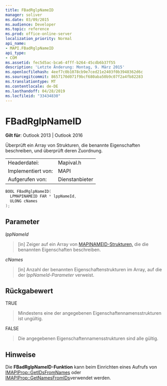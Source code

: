 ```yaml
---
title: FBadRglpNameID
manager: soliver
ms.date: 03/09/2015
ms.audience: Developer
ms.topic: reference
ms.prod: office-online-server
localization_priority: Normal
api_name:
- MAPI.FBadRglpNameID
api_type:
- COM
ms.assetid: fec5d5ac-bca6-4fff-b264-45cdb6b37f55
description: 'Letzte Änderung: Montag, 9. März 2015'
ms.openlocfilehash: 4eef7c0b1078cb9e7ced21e2403f0b3948362d6c
ms.sourcegitcommit: 8657170d071f9bcf680aba50b9c07f2a4fb82283
ms.translationtype: MT
ms.contentlocale: de-DE
ms.lasthandoff: 04/28/2019
ms.locfileid: "33434830"
---
```

# <a name="fbadrglpnameid"></a>FBadRglpNameID

  
  
**Gilt für**: Outlook 2013 | Outlook 2016 
  
Überprüft ein Array von Strukturen, die benannte Eigenschaften beschreiben, und überprüft deren Zuordnung. 
  
|||
|:-----|:-----|
|Headerdatei:  <br/> |Mapival.h  <br/> |
|Implementiert von:  <br/> |MAPI  <br/> |
|Aufgerufen von:  <br/> |Dienstanbieter  <br/> |
   
```cpp
BOOL FBadRglpNameID(
  LPMAPINAMEID FAR * lppNameId,
  ULONG cNames
);
```

## <a name="parameters"></a>Parameter

 _lppNameId_
  
> [in] Zeiger auf ein Array von [MAPINAMEID-Strukturen,](mapinameid.md) die die benannten Eigenschaften beschreiben. 
    
 _cNames_
  
> [in] Anzahl der benannten Eigenschaftenstrukturen im Array, auf die der  _lppNameId-Parameter_ verweist. 
    
## <a name="return-value"></a>Rückgabewert

TRUE 
  
> Mindestens eine der angegebenen Eigenschaftennamensstrukturen ist ungültig. 
    
FALSE 
  
> Die angegebenen Eigenschaftennamensstrukturen sind alle gültig.
    
## <a name="remarks"></a>Hinweise

Die **FBadRglpNameID-Funktion** kann beim Einrichten eines Aufrufs von [IMAPIProp::GetIDsFromNames](imapiprop-getidsfromnames.md) oder [IMAPIProp::GetNamesFromIDs](imapiprop-getnamesfromids.md)verwendet werden. 
  

